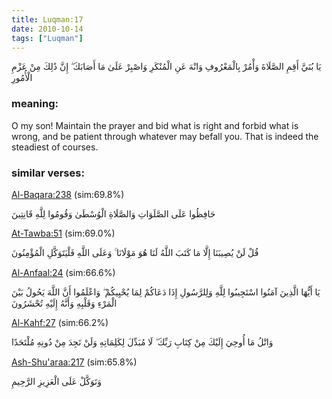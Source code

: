 ```yaml
---
title: Luqman:17
date: 2010-10-14
tags: ["Luqman"]
---
```

يَا بُنَيَّ أَقِمِ الصَّلَاةَ وَأْمُرْ بِالْمَعْرُوفِ وَانْهَ عَنِ الْمُنْكَرِ وَاصْبِرْ عَلَىٰ مَا أَصَابَكَ ۖ إِنَّ ذَٰلِكَ مِنْ عَزْمِ الْأُمُورِ
### meaning: 
O my son! Maintain the prayer and bid what is right and forbid what is wrong, and be patient through whatever may befall you. That is indeed the steadiest of courses.
### similar verses: 

[Al-Baqara:238](/2/238) (sim:69.8%)

حَافِظُوا عَلَى الصَّلَوَاتِ وَالصَّلَاةِ الْوُسْطَىٰ وَقُومُوا لِلَّهِ قَانِتِينَ

[At-Tawba:51](/9/51) (sim:69.0%)

قُلْ لَنْ يُصِيبَنَا إِلَّا مَا كَتَبَ اللَّهُ لَنَا هُوَ مَوْلَانَا ۚ وَعَلَى اللَّهِ فَلْيَتَوَكَّلِ الْمُؤْمِنُونَ

[Al-Anfaal:24](/8/24) (sim:66.6%)

يَا أَيُّهَا الَّذِينَ آمَنُوا اسْتَجِيبُوا لِلَّهِ وَلِلرَّسُولِ إِذَا دَعَاكُمْ لِمَا يُحْيِيكُمْ ۖ وَاعْلَمُوا أَنَّ اللَّهَ يَحُولُ بَيْنَ الْمَرْءِ وَقَلْبِهِ وَأَنَّهُ إِلَيْهِ تُحْشَرُونَ

[Al-Kahf:27](/18/27) (sim:66.2%)

وَاتْلُ مَا أُوحِيَ إِلَيْكَ مِنْ كِتَابِ رَبِّكَ ۖ لَا مُبَدِّلَ لِكَلِمَاتِهِ وَلَنْ تَجِدَ مِنْ دُونِهِ مُلْتَحَدًا

[Ash-Shu'araa:217](/26/217) (sim:65.8%)

وَتَوَكَّلْ عَلَى الْعَزِيزِ الرَّحِيمِ
